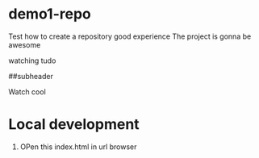 # demo1-repo
Test how to create a repository good experience
The project is gonna be awesome 


watching tudo

##subheader


Watch cool
# Local development 

1. OPen  this index.html in url browser
